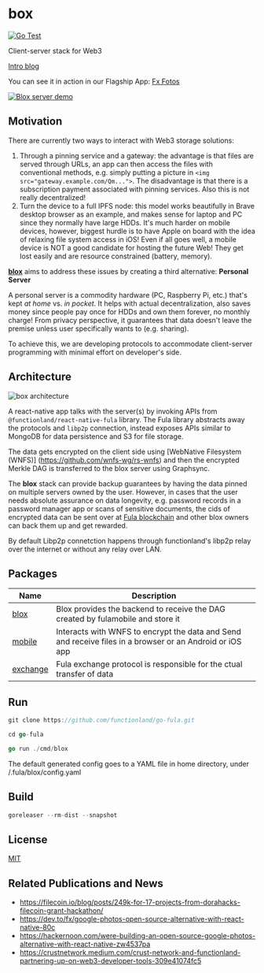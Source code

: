 # box

[![Go Test](https://github.com/functionland/go-fula/actions/workflows/go-test.yml/badge.svg)](https://github.com/functionland/go-fula/actions/workflows/go-test.yml)

Client-server stack for Web3

[Intro blog](https://dev.to/fx/google-photos-open-source-alternative-with-react-native-80c#ending-big-techs-reign-by-building-opensource-p2p-apps)

You can see it in action in our Flagship App: [Fx Fotos](https://github.com/functionland/fx-fotos)

[![Blox server demo](https://gateway.pinata.cloud/ipfs/QmVd3eioLfp19hG1GnfgceBsbK16i39vsQ9Lxq35aAjxnY)](https://gateway.pinata.cloud/ipfs/QmWUjQczA5jHC3ibLq4y7CizVrebr1DTFRaTdJgFyxR5Nh)

## Motivation

There are currently two ways to interact with Web3 storage solutions:

1. Through a pinning service and a gateway: the advantage is that files are served through URLs, an app can then access the files with conventional methods, e.g. simply putting a picture in `<img src="gateway.example.com/Qm...">`. The disadvantage is that there is a subscription payment associated with pinning services. Also this is not really decentralized!
2. Turn the device to a full IPFS node: this model works beautifully in Brave desktop browser as an example, and makes sense for laptop and PC since they normally have large HDDs. It's much harder on mobile devices, however, biggest hurdle is to have Apple on board with the idea of relaxing file system access in iOS! Even if all goes well, a mobile device is NOT a good candidate for hosting the future Web! They get lost easily and are resource constrained (battery, memory).

[**blox**](https://github.com/functionland/BLOX) aims to address these issues by creating a third alternative: **Personal Server**

A personal server is a commodity hardware (PC, Raspberry Pi, etc.) that's kept *at home* vs. *in pocket*. It helps with actual decentralization, also saves money since people pay once for HDDs and own them forever, no monthly charge! From privacy perspective, it guarantees that data doesn't leave the premise unless user specifically wants to (e.g. sharing).

To achieve this, we are developing protocols to accommodate client-server programming with minimal effort on developer's side.

## Architecture

![box architecture](https://gateway.pinata.cloud/ipfs/QmNkoQfCKAzQetJKWfNtLioJf6FCxzqjoDT2KshDZfsJd3)

A react-native app talks with the server(s) by invoking APIs from `@functionland/react-native-fula` library. The Fula library abstracts away the protocols and `libp2p` connection, instead exposes APIs similar to MongoDB for data persistence and S3 for file storage.

The data gets encrypted on the client side using [WebNative Filesystem (WNFS)] (https://github.com/wnfs-wg/rs-wnfs) and then the encrypted Merkle DAG is transferred to the blox server using Graphsync.

The **blox** stack can provide backup guarantees by having the data pinned on multiple servers owned by the user. However, in cases that the user needs absolute assurance on data longevity, e.g. password records in a password manager app or scans of sensitive documents, the cids of encrypted data can be sent over at [Fula blockchain](https://github.com/functionland/sugarfunge-node) and other blox owners can back them up and get rewarded.

By default Libp2p connetction happens through functionland's libp2p relay over the internet or without any relay over LAN.

## Packages

| Name | Description |
| --- | --- |
| [blox](blox) | Blox provides the backend to receive the DAG created by fulamobile and store it |
| [mobile](mobile) | Interacts with WNFS to encrypt the data and Send and receive files in a browser or an Android or iOS app |
| [exchange](exchange) | Fula exchange protocol is responsible for the ctual transfer of data |

## Run

```go
git clone https://github.com/functionland/go-fula.git

cd go-fula

go run ./cmd/blox
```

The default generated config goes to a YAML file in home directory, under /.fula/blox/config.yaml

## Build

```go
goreleaser --rm-dist --snapshot
```


## License

[MIT](LICENSE)

## Related Publications and News

- https://filecoin.io/blog/posts/249k-for-17-projects-from-dorahacks-filecoin-grant-hackathon/
- https://dev.to/fx/google-photos-open-source-alternative-with-react-native-80c
- https://hackernoon.com/were-building-an-open-source-google-photos-alternative-with-react-native-zw4537pa
- https://crustnetwork.medium.com/crust-network-and-functionland-partnering-up-on-web3-developer-tools-309e41074fc5
